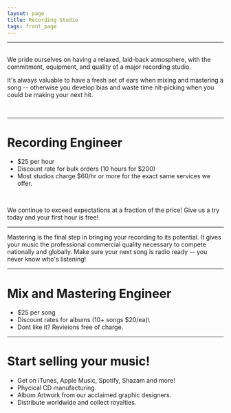 ```yaml
---
layout: page
title: Recording Studio
tags: front_page
---
```

- - -

<br/>
We pride ourselves on having a relaxed, laid-back atmosphere, with the commitment, equipment, and quality of a major recording studio.

It's always valuable to have a fresh set of ears when mixing and mastering a song -- otherwise you develop bias and waste time nit-picking when you could be making your next hit.

<br/>

- - -

# Recording Engineer

*  $25 per hour
*  Discount rate for bulk orders (10 hours for $200)
*  Most studios charge $60/hr or more for the exact same services we offer.

<br/>

We continue to exceed expectations at a fraction of the price! Give us a try today and your first hour is free!

- - -

 Mastering is the final step in bringing your recording to its potential. It gives your music the professional commercial quality necessary to compete nationally and globally. Make sure your next song is radio ready --  you never know who's listening!

- - -

# Mix and Mastering Engineer

*  $25 per song
*  Discount rates for albums (10+ songs $20/ea)\
*  Dont like it? Revieions free of charge.

- - -

# Start selling your music!

*   Get on iTunes, Apple Music, Spotify, Shazam and more!
*   Phycical CD manufacturing.
*   Album Artwork from our acclaimed graphic designers.
*   Distribute worldwide and collect royalties.

<br/>
<br/>
